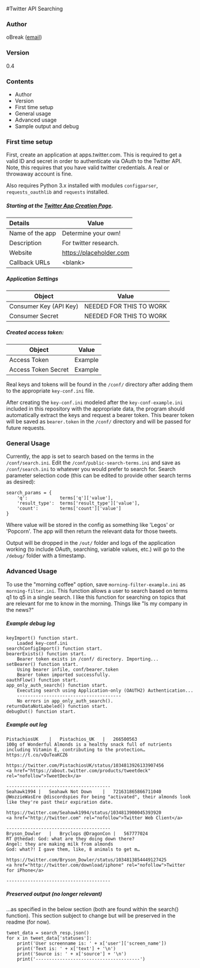 #Twitter API Searching

### Author

oBreak ([email](mailto:obreakemail@gmail.com))

### Version

0.4

### Contents

- Author
- Version
- First time setup
- General usage
- Advanced usage
- Sample output and debug

### First time setup

First, create an application at apps.twitter.com. This is required to get a valid ID
and secret in order to authenticate via OAuth to the Twitter API. Note, this requires
that you have valid twitter credentials. A real or throwaway account is fine.

Also requires Python 3.x installed with modules `configparser`, `requests_oauthlib` and `requests` installed.

##### Starting at the [Twitter App Creation Page](https://apps.twitter.com/app/new).

|Details            |Value          |
|:------------------|---------------|
Name of the app | Determine your own!
Description | For twitter research.
Website | https://placeholder.com
Callback URLs | <blank\>

##### Application Settings

|Object                 |                       Value|
|-----------------------|----------------------------|
|Consumer Key (API Key) |NEEDED FOR THIS TO WORK     |
|Consumer Secret        |NEEDED FOR THIS TO WORK     |

##### Created access token:

|Object                 |                       Value|
|-----------------------|----------------------------|
|Access Token	        |Example                     |
|Access Token Secret    |Example                     |

Real keys and tokens will be found in the `/conf/`
directory after adding them to the appropriate `key-conf.ini` file.

After creating the `key-conf.ini` modeled after the `key-conf-example.ini` included in
this repository with the appropriate data, the program should automatically
extract the keys and request a bearer token. This bearer token will be saved
as `bearer.token` in the `/conf/` directory and will be passed for future requests.

### General Usage

Currently, the app is set to search based on the terms in the `/conf/search.ini`. Edit 
the `/conf/public-search-terms.ini` and save as `/conf/search.ini` to whatever you would 
prefer to search for. Search parameter selection code (this can be edited to provide
other search terms as desired):

    search_params = {
        'q':            terms['q']['value'],
        'result_type':  terms['result_type']['value'],
        'count':        terms['count']['value']
    }

Where value will be stored in the config as something like 'Legos' or 'Popcorn'. 
The app will then return the relevant data for those tweets.
 
Output will be dropped in the `/out/` folder and logs of the application
working (to include OAuth, searching, variable values, etc.) will
go to the `/debug/` folder with a timestamp.

### Advanced Usage

To use the "morning coffee" option, save `morning-filter-example.ini` as 
`morning-filter.ini`. This function allows a user to search based on terms
q1 to q5 in a single search. I like this function for searching on topics
that are relevant for me to know in the morning. Things like "Is my company in
the news?"

##### Example debug log

```main() function start.
keyImport() function start.
	Loaded key-conf.ini
searchConfigImport() function start.
bearerExists() function start.
	Bearer token exists in /conf/ directory. Importing...
setBearer() function start.
	Using bearer infile, conf/bearer.token
	Bearer token imported successfully.
oauthFlow() function start.
app_only_auth_search() function start.
	Executing search using Application-only (OAUTH2) Authentication...
	---------------------------------------
	No errors in app_only_auth_search().
returnDataNotLabeled() function start.
debugOut() function start.
```

##### Example out log

```
PistachiosUK	|	Pistachios_UK	|	266500563
100g of Wonderful Almonds is a healthy snack full of nutrients including Vitamin E, contributing to the protection… https://t.co/vQuTeaKCZ6

https://twitter.com/PistachiosUK/status/1034813926133907456
<a href="https://about.twitter.com/products/tweetdeck" rel="nofollow">TweetDeck</a>

---------------------------------------
Seahawk1994	|	Seahawk Not Down	|	721631865866711040
@WozzieWasEre @discordspies For being "activated", their almonds look like they're past their expiration date.

https://twitter.com/Seahawk1994/status/1034813900045393920
<a href="http://twitter.com" rel="nofollow">Twitter Web Client</a>

---------------------------------------
Bryson_Dowler	|	Bryclops @DragonCon	|	567777024
RT @thedad: God: what are they doing down there?
Angel: they are making milk from almonds
God: what?! I gave them, like, 8 animals to get m…

https://twitter.com/Bryson_Dowler/status/1034813854449127425
<a href="http://twitter.com/download/iphone" rel="nofollow">Twitter for iPhone</a>

---------------------------------------

```

##### Preserved output (no longer relevant)
 
...as specified in the below section (both are found within the search() 
function). This section subject to change but will be preserved in the 
readme (for now).

    tweet_data = search_resp.json()
    for x in tweet_data['statuses']:
        print('User screenname is: ' + x['user']['screen_name'])
        print('Text is: ' + x['text'] + '\n')
        print('Source is: ' + x['source'] + '\n')
        print('---------------------------------------')
